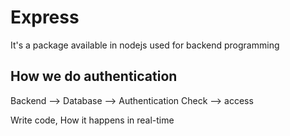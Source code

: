 # Express

It's a package available in nodejs used for backend programming

## How we do authentication 

Backend --> Database --> Authentication Check --> access

Write code, How it happens in real-time
